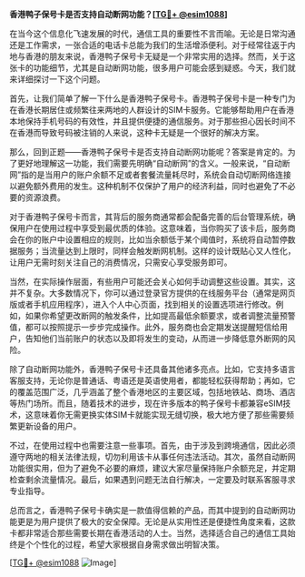 **香港鸭子保号卡是否支持自动断网功能？[[TG💪+ @esim1088](https://t.me/s/esim1088)]**

在当今这个信息化飞速发展的时代，通信工具的重要性不言而喻。无论是日常沟通还是工作需求，一张合适的电话卡总能为我们的生活增添便利。对于经常往返于内地与香港的朋友来说，香港鸭子保号卡无疑是一个非常实用的选择。然而，关于这张卡的功能细节，尤其是自动断网功能，很多用户可能会感到疑惑。今天，我们就来详细探讨一下这个问题。

首先，让我们简单了解一下什么是香港鸭子保号卡。香港鸭子保号卡是一种专门为在香港长期居住或频繁往来两地的人群设计的SIM卡服务。它能够帮助用户在香港本地保持手机号码的有效性，并且提供便捷的通信服务。对于那些担心因长时间不在香港而导致号码被注销的人来说，这种卡无疑是一个很好的解决方案。

那么，回到正题——香港鸭子保号卡是否支持自动断网功能呢？答案是肯定的。为了更好地理解这一功能，我们需要先明确“自动断网”的含义。一般来说，“自动断网”指的是当用户的账户余额不足或者套餐流量耗尽时，系统会自动切断网络连接以避免额外费用的发生。这种机制不仅保护了用户的经济利益，同时也避免了不必要的资源浪费。

对于香港鸭子保号卡而言，其背后的服务商通常都会配备完善的后台管理系统，确保用户在使用过程中享受到最优质的体验。这意味着，当你购买了该卡后，服务商会在你的账户中设置相应的规则，比如当余额低于某个阈值时，系统将自动暂停数据服务；当流量达到上限时，同样会触发断网机制。这样的设计既贴心又人性化，让用户无需时刻关注自己的消费情况，只需安心享受服务即可。

当然，在实际操作层面，有些用户可能还会关心如何手动调整这些设置。其实，这并不复杂。大多数情况下，你可以通过登录官方提供的在线服务平台（通常是网页版或者手机应用程序），进入个人中心页面，找到相关的设置选项进行修改。例如，如果你希望更改断网的触发条件，比如提高最低余额要求，或者调整流量预警值，都可以按照提示一步步完成操作。此外，服务商也会定期发送提醒短信给用户，告知他们当前账户的状态以及即将发生的变动，从而进一步降低意外断网的风险。

除了自动断网功能外，香港鸭子保号卡还具备其他诸多亮点。比如，它支持多语言客服支持，无论你是普通话、粤语还是英语使用者，都能轻松获得帮助；再如，它的覆盖范围广泛，几乎涵盖了整个香港地区的主要区域，包括地铁站、商场、酒店等热门场所。而且，随着技术的进步，现在许多版本的鸭子保号卡都兼容eSIM技术，这意味着你无需更换实体SIM卡就能实现无缝切换，极大地方便了那些需要频繁更新设备的用户。

不过，在使用过程中也需要注意一些事项。首先，由于涉及到跨境通信，因此必须遵守两地的相关法律法规，切勿利用该卡从事任何违法活动。其次，虽然自动断网功能很实用，但为了避免不必要的麻烦，建议大家尽量保持账户余额充足，并定期检查剩余流量情况。最后，如果遇到问题无法自行解决，一定要及时联系客服寻求专业指导。

总而言之，香港鸭子保号卡确实是一款值得信赖的产品，而其中提到的自动断网功能更是为用户提供了极大的安全保障。无论是从实用性还是便捷性角度来看，这款卡都非常适合那些需要长期在香港活动的人士。当然，选择适合自己的通信工具始终是个个性化的过程，希望大家根据自身需求做出明智决策。

[[TG💪+ @esim1088](https://t.me/s/esim1088) ![Image](https://i.postimg.cc/4NQfJmqS/Snipaste-2025-05-13-00-14-12.png)]